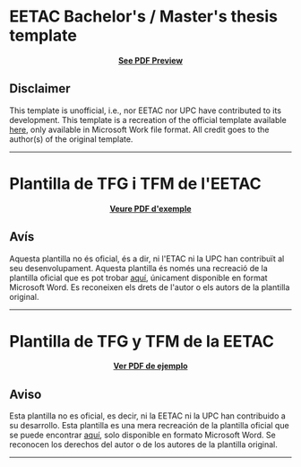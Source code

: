 # EETAC Bachelor's / Master's thesis template

<p align="center"><b>
<a href="https://www.overleaf.com/latex/templates/eetac-upc-template-for-tfg-tfm-thesis/sdsqvfwyvgwg.pdf">See PDF Preview</a></b>
</p>

## Disclaimer
This template is unofficial, i.e., nor EETAC nor UPC have contributed to its development. This template is a recreation of the official template available [here](https://eetac.upc.edu/ca/els-estudis/TFE/maqueta-del-tfe), only available in Microsoft Work file format. All credit goes to the author(s) of the original template.

---

# Plantilla de TFG i TFM de l'EETAC

<p align="center"><b>
<a href="https://www.overleaf.com/latex/templates/eetac-upc-template-for-tfg-tfm-thesis/sdsqvfwyvgwg.pdf">Veure PDF d'exemple</a></b>
</p>



## Avís
Aquesta plantilla no és oficial, és a dir, ni l'ETAC ni la UPC han contribuït al seu desenvolupament. Aquesta plantilla és només una recreació de la plantilla oficial que es pot trobar  [aquí](https://eetac.upc.edu/ca/els-estudis/TFE/maqueta-del-tfe), únicament disponible en format Microsoft Word. Es reconeixen els drets de l'autor o els autors de la plantilla original.

---

# Plantilla de TFG y TFM de la EETAC

<p align="center"><b>
<a href="https://www.overleaf.com/latex/templates/eetac-upc-template-for-tfg-tfm-thesis/sdsqvfwyvgwg.pdf">Ver PDF de ejemplo</a></b>
</p>



## Aviso
Esta plantilla no es oficial, es decir, ni la EETAC ni la UPC han contribuido a su desarrollo. Esta plantilla es una mera recreación de la plantilla oficial que se puede encontrar [aquí](https://eetac.upc.edu/ca/els-estudis/TFE/maqueta-del-tfe), solo disponible en formato Microsoft Word. Se reconocen los derechos del autor o de los autores de la plantilla original.

---
